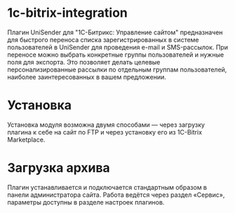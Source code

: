 # 1c-bitrix-integration

Плагин UniSender для "1C-Битрикс: Управление сайтом" предназначен для быстрого переноса списка зарегистрированных в системе пользователей в UniSender для проведения e-mail и SMS-рассылок.
При переносе можно выбрать конкретные группы пользователей и нужные поля для экспорта. Это позволяет делать целевые персонализированные рассылки по отдельным группам пользователей, наиболее заинтересованных в вашем предложении.

# Установка
Установка модуля возможна двумя способами — через загрузку плагина к себе на сайт по FTP и через установку его из 1С-Bitrix Marketplace.

# Загрузка архива
Плагин устанавливается и подключается стандартным образом в панели администратора сайта. Работа ведётся через раздел «Сервис», параметры доступны в разделе настроек плагинов.
